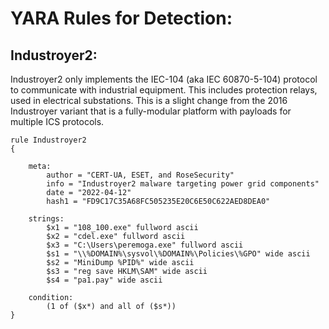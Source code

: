 # YARA Rules for Detection:

## Industroyer2:

Industroyer2 only implements the IEC-104 (aka IEC 60870-5-104) protocol to communicate with industrial equipment. This includes protection relays, used in electrical substations. This is a slight change from the 2016 Industroyer variant that is a fully-modular platform with payloads for multiple ICS protocols.

```
rule Industroyer2
{

    meta:
        author = "CERT-UA, ESET, and RoseSecurity"
        info = "Industroyer2 malware targeting power grid components"
        date = "2022-04-12"
        hash1 = "FD9C17C35A68FC505235E20C6E50C622AED8DEA0"
        
    strings:
        $x1 = "108_100.exe" fullword ascii
        $x2 = "cdel.exe" fullword ascii
        $x3 = "C:\Users\peremoga.exe" fullword ascii
        $s1 = "\\%DOMAIN%\sysvol\%DOMAIN%\Policies\%GPO" wide ascii
        $s2 = "MiniDump %PID%" wide ascii
        $s3 = "reg save HKLM\SAM" wide ascii
        $s4 = "pa1.pay" wide ascii

    condition:
        (1 of ($x*) and all of ($s*))
}
```
